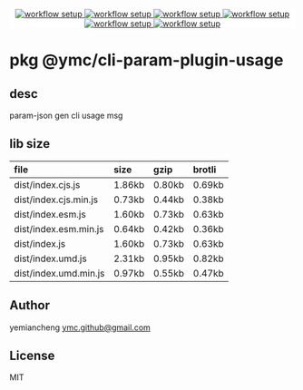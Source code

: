 <p align="center" style="background:white;">
<!-- github workflow stat:s -->
<!-- one line and center  -->
  <a href="https://github.com/YMC-GitHub">
    <img alt="workflow setup" src="https://img.shields.io/static/v1?label=pkg&message=done&color=ff69b4&style=flat-square" />
  </a>
  <a href="https://github.com/YMC-GitHub">
    <img alt="workflow setup" src="https://img.shields.io/static/v1?label=cod&message=done&color=ff69b4&style=flat-square" />
  </a>
    <a href="https://github.com/YMC-GitHub">
    <img alt="workflow setup" src="https://img.shields.io/static/v1?label=dep&message=done&color=ff69b4&style=flat-square" />
  </a>
  <a href="https://github.com/YMC-GitHub">
    <img alt="workflow setup" src="https://img.shields.io/static/v1?label=lin&message=done&color=ff69b4&style=flat-square" />
  </a>
    <a href="https://github.com/YMC-GitHub">
    <img alt="workflow setup" src="https://img.shields.io/static/v1?label=tes&message=fail&color=ff69b4&style=flat-square" />
  </a>
      <a href="https://github.com/YMC-GitHub">
    <img alt="workflow setup" src="https://img.shields.io/static/v1?label=pro&message=done&color=ff69b4&style=flat-square" />
  </a>


  <!-- https://img.shields.io/badge/<LABEL>-<MESSAGE>-<COLOR> -->
  <!-- https://img.shields.io/static/v1?label=<LABEL>&message=<MESSAGE>&color=<COLOR> -->
<!-- github workflow stat:e -->
</p>

# pkg @ymc/cli-param-plugin-usage

## desc
param-json gen cli usage msg

## lib size  
file | size | gzip | brotli
:---- | :---- | :---- | :----
dist/index.cjs.js | 1.86kb | 0.80kb | 0.69kb
dist/index.cjs.min.js | 0.73kb | 0.44kb | 0.38kb
dist/index.esm.js | 1.60kb | 0.73kb | 0.63kb
dist/index.esm.min.js | 0.64kb | 0.42kb | 0.36kb
dist/index.js | 1.60kb | 0.73kb | 0.63kb
dist/index.umd.js | 2.31kb | 0.95kb | 0.82kb
dist/index.umd.min.js | 0.97kb | 0.55kb | 0.47kb

## Author
yemiancheng <ymc.github@gmail.com>

## License
MIT